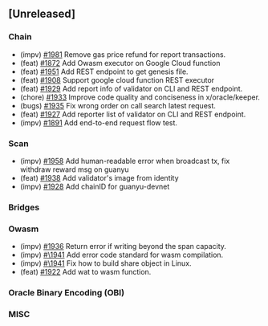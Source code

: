 <!--
(feat): New feature
(impv): Improvement / Enhancement
(docs): Documentation
(bugs): Bug fixes
(chore): Chore/cleanup work
-->

## [Unreleased]

### Chain

- (impv) [\#1981](https://github.com/bandprotocol/bandchain/pull/1981) Remove gas price refund for report transactions.
- (feat) [\#1872](https://github.com/bandprotocol/bandchain/pull/1872) Add Owasm executor on Google Cloud function
- (feat) [\#1951](https://github.com/bandprotocol/bandchain/pull/1951) Add REST endpoint to get genesis file.
- (feat) [\#1908](https://github.com/bandprotocol/bandchain/pull/1908) Support google cloud function REST executor
- (feat) [\#1929](https://github.com/bandprotocol/bandchain/pull/1929) Add report info of validator on CLI and REST endpoint.
- (chore) [\#1933](https://github.com/bandprotocol/bandchain/pull/1933) Improve code quality and conciseness in x/oracle/keeper.
- (bugs) [\#1935](https://github.com/bandprotocol/bandchain/pull/1935) Fix wrong order on call search latest request.
- (feat) [\#1927](https://github.com/bandprotocol/bandchain/pull/1927) Add reporter list of validator on CLI and REST endpoint.
- (impv) [\#1891](https://github.com/bandprotocol/bandchain/pull/1891) Add end-to-end request flow test.

### Scan

- (impv) [\#1958](https://github.com/bandprotocol/bandchain/pull/1958) Add human-readable error when broadcast tx, fix withdraw reward msg on guanyu
- (feat) [\#1938](https://github.com/bandprotocol/bandchain/pull/1938) Add validator's image from identity
- (impv) [\#1928](https://github.com/bandprotocol/bandchain/pull/1928) Add chainID for guanyu-devnet

### Bridges

### Owasm

- (impv) [\#1936](https://github.com/bandprotocol/bandchain/pull/1936) Return error if writing beyond the span capacity.
- (impv) [#\1941](https://github.com/bandprotocol/bandchain/pull/1941) Add error code standard for wasm compilation.
- (impv) [#\1941](https://github.com/bandprotocol/bandchain/pull/1941) Fix how to build share object in Linux.
- (feat) [\#1922](https://github.com/bandprotocol/bandchain/pull/1922) Add wat to wasm function.

### Oracle Binary Encoding (OBI)

### MISC
